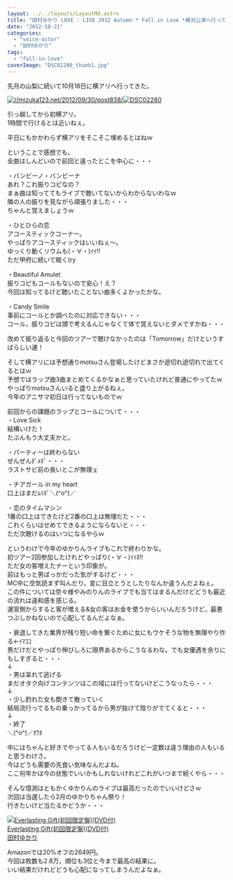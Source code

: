 ```yaml
---
layout: ../../layouts/LayoutMd.astro
title: "田村ゆかり LOVE ♡ LIVE 2012 Autumn * Fall in Love *横浜公演へ行ってきた"
date: "2012-10-21"
categories: 
  - "voice-actor"
  - "田村ゆかり"
tags: 
  - "fall-in-love"
coverImage: "DSC02280_thumb1.jpg"
---
```


先月の山梨に続いて10月18日に横アリへ行ってきた。

[![//mizuka123.net/2012/09/30/post838/](images/DSC02280.jpg "田村ゆかり LOVE ♡ LIVE 2012 Autumn * Fall in Love * 山梨公演へ行ってきた(感想編) » みずかるちゃー | みずかるちゃー")![DSC02280](images/DSC02280_thumb.jpg "DSC02280")](//mizuka123.net/2012/09/30/post838/)

引っ越してから初横アリ。  
1時間で行けるとは近いねぇ。

平日にもかかわらず横アリをそこそこ埋めるとはねｗ

ということで感想でも。  
全曲はしんどいので前回と違ったとこを中心に・・・

・バンビーノ・バンビーナ  
あれ？これ振りコピなの？  
まぁ曲は知っててもライブで聴いてないからわからないわなｗ  
隣の人の振りを見ながら頑張りました・・・  
ちゃんと覚えましょうｗ

・ひとひらの恋  
アコースティックコーナー。  
やっぱりアコースティックはいいねぇ～。  
ゆっくり動くリウムも(・∀・)ｲｲ!!  
ただ甲府に続いて眠く(ry

・Beautiful Amulet  
振りコピもコールもないので安心！え？  
今回は知ってるけど聴いたことない曲多くよかったかな。

・Candy Smile  
事前にコールとか調べたのに対応できない・・・  
コール，振りコピは頭で考えるんじゃなくて体で覚えないとダメですかね・・・

改めて振り返ると今回のツアーで聴けなかったのは「Tomorrow」だけというすばらしい運！

そして横アリには予想通りmotsuさん登場したけどまさか途切れ途切れで出てくるとはｗ  
予想ではラップ曲3曲まとめてくるかなぁと思っていたけれど普通にやってたｗ  
やっぱりmotsuさんいると盛り上がるねぇ。  
今年のアニサマ初日は行ってないものでｗ

前回からの課題のラップとコールについて・・・  
・Love Sick  
結構いけた！  
たぶんもう大丈夫かと。

・パーティーは終わらない  
ぜんぜんﾀﾞﾒﾎﾟ・・・  
ラストサビ前の長いとこが無理ェ

・チアガール in my heart  
口上はまだﾑﾘﾎﾟ＼(^o^)／

・恋のタイムマシン  
1番の口上はできたけど2番の口上は無理だた・・・  
これくらいはせめてできるようにならないと・・・  
ただ次聴けるのはいつになるやらｗ

というわけで今年のゆかりんライブもこれで終わりかな。  
初ツアー2回参加したけれどやっぱり(・∀・)ｲｲﾈ!!  
ただ女の客増えたナーという印象が。  
前はもっと男ばっかだった気がするけど・・・  
MC中に空気読まず叫んだり，変に目立とうとしたりなんか違うんだよねぇ。  
この件については奈々様やみのりんのライブでも当てはまるんだけどどうも最近の流れは違和感を感じる。  
運営側からすると客が増える&女の客はお金を使うからいいんだろうけど，最悪つぶしかねないので心配してるんだよなぁ。

・衰退してきた業界が残り短い命を繋ぐために女にもウケそうな物を無理やり作る←ｲﾏｺｺ  
男だけだとやっぱり伸びしろに限界あるからこうなるわな。でも女優遇を余りにもしすぎると・・・  
↓  
・男は呆れて逃げる  
まだオタク向けコンテンツはこの域には行ってないけどこうなったら・・・  
↓  
・少し釣れた女も飽きて散っていく  
結局流行ってるもの乗っかってるから男が抜けて陰りがでてくると・・・  
↓  
・終了  
＼(^o^)／ｵﾜﾀ

中にはちゃんと好きでやってる人もいるだろうけど一定数は違う理由の人もいると思うわけさ。  
今はどうも需要の先食い気味なんだよね。  
ここ何年かは今の状態でいいかもしれないけれどこれがいつまで続くやら・・・

そんな憶測はともかくゆかりんのライブは最高だったのでいいけどさｗ  
次回は当選したら2月のゆかりちゃん祭り！  
行きたいけど当たるかどうか・・・

[![Everlasting Gift(初回限定盤)(DVD付)](images/51mHRxvP-dL._SL160_.jpg)  
Everlasting Gift(初回限定盤)(DVD付)  
田村ゆかり](https://www.amazon.co.jp/exec/obidos/ASIN/B008NCZE1C/mizuka123-22/ref=nosim)

Amazonでは20%オフの2649円。  
今回は枚数も2.8万，順位も3位と今まで最高の結果に。  
いい結果だけれどどうも心配になってしまうんだよなぁ。
